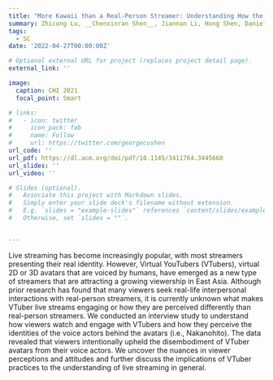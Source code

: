 ```yaml
---
title: "More Kawaii than a Real-Person Streamer: Understanding How the Otaku Community Engages with and Perceives Virtual YouTubers"
summary: Zhicong Lu, __Chenxinran Shen__, Jiannan Li, Hong Shen, Daniel Wigdor <br> _In Proceedings of the 2021 CHI Conference on Human Factors in Computing Systems 2021_ 
tags:
  - SC
date: '2022-04-27T00:00:00Z'

# Optional external URL for project (replaces project detail page).
external_link: ''

image:
  caption: CHI 2021
  focal_point: Smart

# links:
#   - icon: twitter
#     icon_pack: fab
#     name: Follow
#     url: https://twitter.com/georgecushen
url_code: ''
url_pdf: https://dl.acm.org/doi/pdf/10.1145/3411764.3445660
url_slides: ''
url_video: ''

# Slides (optional).
#   Associate this project with Markdown slides.
#   Simply enter your slide deck's filename without extension.
#   E.g. `slides = "example-slides"` references `content/slides/example-slides.md`.
#   Otherwise, set `slides = ""`.


---
```

Live streaming has become increasingly popular, with most streamers presenting their real identity. However, Virtual YouTubers (VTubers), virtual 2D or 3D avatars that are voiced by humans, have emerged as a new type of streamers that are attracting a growing viewership in East Asia. Although prior research has found that many viewers seek real-life interpersonal interactions with real-person streamers, it is currently unknown what makes VTuber live streams engaging or how they are perceived differently than real-person streamers. We conducted an interview study to understand how viewers watch and engage with VTubers and how they perceive the identities of the voice actors behind the avatars (i.e., Nakanohito). The data revealed that viewers intentionally upheld the disembodiment of VTuber avatars from their voice actors. We uncover the nuances in viewer perceptions and attitudes and further discuss the implications of VTuber practices to the understanding of live streaming in general.

